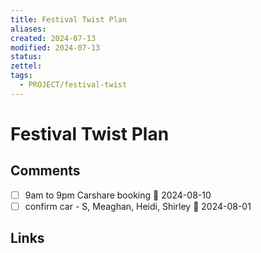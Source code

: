 ```yaml
---
title: Festival Twist Plan
aliases: 
created: 2024-07-13
modified: 2024-07-13
status: 
zettel: 
tags:
  - PROJECT/festival-twist
---
```

# Festival Twist Plan
## Comments
- [ ] 9am to 9pm Carshare booking 📅 2024-08-10
- [ ] confirm car - S, Meaghan, Heidi, Shirley 📅 2024-08-01

## Links

